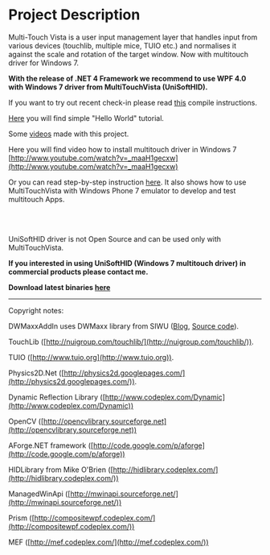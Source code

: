 # Project Description

Multi-Touch Vista is a user input management layer that handles input from various devices (touchlib, multiple mice, TUIO etc.) and normalises it against the scale and rotation of the target window. Now with multitouch driver for Windows 7.

**With the release of .NET 4 Framework we recommend to use WPF 4.0 with Windows 7 driver from MultiTouchVista (UniSoftHID).**

If you want to try out recent check-in please read [this](docs/How%20to%20compile.md) compile instructions.

[Here](docks/../docs/HelloWorld.md) you will find simple "Hello World" tutorial.

Some [videos](http://www.youtube.com/nesherhh) made with this project.

Here you will find video how to install multitouch driver in Windows 7 [http://www.youtube.com/watch?v=_maaH1gecxw](http://www.youtube.com/watch?v=_maaH1gecxw)

Or you can read step-by-step instruction [here](http://michaelsync.net/2010/04/06/step-by-step-tutorial-installing-multi-touch-simulator-for-silverlight-phone-7). It also shows how to use MultiTouchVista with Windows Phone 7 emulator to develop and test multitouch Apps.

<br/>
<br/>

UniSoftHID driver is not Open Source and can be used only with MultiTouchVista.

**If you interested in using UniSoftHID (Windows 7 multitouch driver) in commercial products please contact me.**

**Download latest binaries [here](https://github.com/nesherhh/MultiTouchVista/releases/tag/v1.0)**

----

Copyright notes:

DWMaxxAddIn uses DWMaxx library from SIWU ([Blog](http://siwu.info), [Source code](http://code.google.com/p/dwmaxx/)).

TouchLib ([http://nuigroup.com/touchlib/](http://nuigroup.com/touchlib/)).

TUIO ([http://www.tuio.org](http://www.tuio.org)).

Physics2D.Net ([http://physics2d.googlepages.com/](http://physics2d.googlepages.com/)).

Dynamic Reflection Library ([http://www.codeplex.com/Dynamic](http://www.codeplex.com/Dynamic))

OpenCV ([http://opencvlibrary.sourceforge.net](http://opencvlibrary.sourceforge.net))

AForge.NET framework ([http://code.google.com/p/aforge](http://code.google.com/p/aforge))

HIDLibrary from Mike O'Brien ([http://hidlibrary.codeplex.com/](http://hidlibrary.codeplex.com/))

ManagedWinApi ([http://mwinapi.sourceforge.net/](http://mwinapi.sourceforge.net/))

Prism ([http://compositewpf.codeplex.com/](http://compositewpf.codeplex.com/))

MEF ([http://mef.codeplex.com/](http://mef.codeplex.com/))